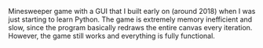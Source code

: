 Minesweeper game with a GUI that I built early on (around 2018) when I was just starting to learn Python. 
The game is extremely memory inefficient and slow, since the program basically redraws the entire canvas every iteration.
However, the game still works and everything is fully functional.

